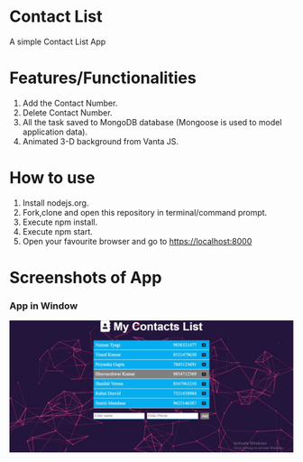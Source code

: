 # Contact List
A simple Contact List App

# Features/Functionalities
1. Add the Contact Number.
2. Delete Contact Number.
3. All the task saved to MongoDB database (Mongoose is used to model application data).
4. Animated 3-D background from Vanta JS.


# How to use
1. Install nodejs.org.
2. Fork,clone and open this repository in terminal/command prompt.
3. Execute npm install.
4. Execute npm start.
5. Open your favourite browser and go to <https://localhost:8000> 

# Screenshots of App

### App in Window
<img src="image for github/screenshot.jpg">
